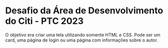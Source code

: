 # Desafio da Área de Desenvolvimento do Citi - PTC 2023

 O objetivo era criar uma tela utilizando somente HTML e CSS. Pode ser um card, uma página de login ou uma página com informações sobre o autor. 